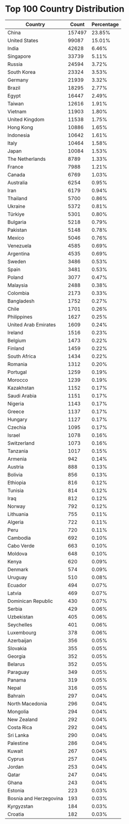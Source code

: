 # Top 100 Country Distribution
| Country | Count | Percentage |
|----|----|----|
| China | 157497 | 23.85% |
| United States | 99087 | 15.01% |
| India | 42628 | 6.46% |
| Singapore | 33739 | 5.11% |
| Russia | 24594 | 3.72% |
| South Korea | 23324 | 3.53% |
| Germany | 21939 | 3.32% |
| Brazil | 18295 | 2.77% |
| Egypt | 16447 | 2.49% |
| Taiwan | 12616 | 1.91% |
| Vietnam | 11903 | 1.80% |
| United Kingdom | 11538 | 1.75% |
| Hong Kong | 10886 | 1.65% |
| Indonesia | 10642 | 1.61% |
| Italy | 10464 | 1.58% |
| Japan | 10084 | 1.53% |
| The Netherlands | 8789 | 1.33% |
| France | 7988 | 1.21% |
| Canada | 6769 | 1.03% |
| Australia | 6254 | 0.95% |
| Iran | 6179 | 0.94% |
| Thailand | 5700 | 0.86% |
| Ukraine | 5372 | 0.81% |
| Türkiye | 5301 | 0.80% |
| Bulgaria | 5218 | 0.79% |
| Pakistan | 5148 | 0.78% |
| Mexico | 5046 | 0.76% |
| Venezuela | 4585 | 0.69% |
| Argentina | 4535 | 0.69% |
| Sweden | 3486 | 0.53% |
| Spain | 3481 | 0.53% |
| Poland | 3077 | 0.47% |
| Malaysia | 2488 | 0.38% |
| Colombia | 2173 | 0.33% |
| Bangladesh | 1752 | 0.27% |
| Chile | 1701 | 0.26% |
| Philippines | 1627 | 0.25% |
| United Arab Emirates | 1609 | 0.24% |
| Ireland | 1516 | 0.23% |
| Belgium | 1473 | 0.22% |
| Finland | 1459 | 0.22% |
| South Africa | 1434 | 0.22% |
| Romania | 1312 | 0.20% |
| Portugal | 1259 | 0.19% |
| Morocco | 1239 | 0.19% |
| Kazakhstan | 1152 | 0.17% |
| Saudi Arabia | 1151 | 0.17% |
| Nigeria | 1143 | 0.17% |
| Greece | 1137 | 0.17% |
| Hungary | 1127 | 0.17% |
| Czechia | 1095 | 0.17% |
| Israel | 1078 | 0.16% |
| Switzerland | 1073 | 0.16% |
| Tanzania | 1017 | 0.15% |
| Armenia | 942 | 0.14% |
| Austria | 888 | 0.13% |
| Bolivia | 856 | 0.13% |
| Ethiopia | 816 | 0.12% |
| Tunisia | 814 | 0.12% |
| Iraq | 812 | 0.12% |
| Norway | 792 | 0.12% |
| Lithuania | 755 | 0.11% |
| Algeria | 722 | 0.11% |
| Peru | 720 | 0.11% |
| Cambodia | 692 | 0.10% |
| Cabo Verde | 663 | 0.10% |
| Moldova | 648 | 0.10% |
| Kenya | 620 | 0.09% |
| Denmark | 574 | 0.09% |
| Uruguay | 510 | 0.08% |
| Ecuador | 494 | 0.07% |
| Latvia | 469 | 0.07% |
| Dominican Republic | 430 | 0.07% |
| Serbia | 429 | 0.06% |
| Uzbekistan | 405 | 0.06% |
| Seychelles | 401 | 0.06% |
| Luxembourg | 378 | 0.06% |
| Azerbaijan | 356 | 0.05% |
| Slovakia | 355 | 0.05% |
| Georgia | 352 | 0.05% |
| Belarus | 352 | 0.05% |
| Paraguay | 349 | 0.05% |
| Panama | 319 | 0.05% |
| Nepal | 316 | 0.05% |
| Bahrain | 297 | 0.04% |
| North Macedonia | 296 | 0.04% |
| Mongolia | 294 | 0.04% |
| New Zealand | 292 | 0.04% |
| Costa Rica | 292 | 0.04% |
| Sri Lanka | 290 | 0.04% |
| Palestine | 286 | 0.04% |
| Kuwait | 267 | 0.04% |
| Cyprus | 257 | 0.04% |
| Jordan | 253 | 0.04% |
| Qatar | 247 | 0.04% |
| Ghana | 243 | 0.04% |
| Estonia | 223 | 0.03% |
| Bosnia and Herzegovina | 193 | 0.03% |
| Kyrgyzstan | 184 | 0.03% |
| Croatia | 182 | 0.03% |

